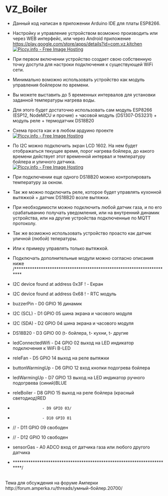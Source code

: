 # VZ_Boiler
- Данный код написан в приложении Arduino IDE для платы ESP8266.
- Настройку и управление устройством возможно производить или через WEB интерфейс, 
или через Android приложение https://play.google.com/store/apps/details?id=com.vz.kitchen <br>
<a href="http://piccy.info/view3/13809095/f7de006dc4a2d7c487163fe733e9335e/" target="_blank"><img src="http://i.piccy.info/i9/920d0cc813e03d4aca4731a4f0fe4f1d/1589703803/17022/1367845/screenBig_500.jpg" alt="Piccy.info - Free Image Hosting" border="0" /></a><a href="http://i.piccy.info/a3c/2020-05-17-08-23/i9-13809095/500x201-r" target="_blank"><img src="http://i.piccy.info/a3/2020-05-17-08-23/i9-13809095/500x201-r/i.gif" alt="" border="0" /></a> 

- При первом включении устройство создает свою собственную точку доступа для настроки подключения к существующей WiFi сети.
- Минимально воможно использовать устройство как модуль управления бойлером по времени.
- Вы можете выставить до 5 временных интервалов для установки заданной температуры нагрева воды.
- Для этого будет достаточно использовать сам модуль ESP8266 (ESP12, NodeMCU  и прочие) + часовой модуль (DS1307-DS3231) + модуль реле + термодатчик DS18B20
- Схема проста как и в любом ардуино проекте<br>
<a href="http://piccy.info/view3/13776070/e8a9d4927672ad9b3846bf3b5eb640e4/" target="_blank"><img src="http://i.piccy.info/i9/e68cec836123d75b2eb9152bd024939a/1587929547/210292/1367845/boiler_shemat.png" alt="Piccy.info - Free Image Hosting" border="0" /></a><a href="http://i.piccy.info/a3c/2020-04-26-19-32/i9-13776070/500x600-r" target="_blank"><img src="http://i.piccy.info/a3/2020-04-26-19-32/i9-13776070/500x600-r/i.gif" alt="" border="0" /></a>

- По I2C можно подключить экран LCD 1602. На нем будет отображаться текущее время, порог нагрева бойлера, до какого времени действует этот временной интервал и температуру бойлера и уличного датчика.<br>
<a href="http://piccy.info/view3/13784767/426d782e2200d2cc2a7ffd4b26e7b2c1/" target="_blank"><img src="http://i.piccy.info/i9/77e643beb996a40d312d6ce082045783/1588427728/19445/1367845/IMG_20200422_130232_500.jpg" alt="Piccy.info - Free Image Hosting" border="0" /></a><a href="http://i.piccy.info/a3c/2020-05-17-08-25/i9-13784767/472x354-r" target="_blank"><img src="http://i.piccy.info/a3/2020-05-17-08-25/i9-13784767/472x354-r/i.gif" alt="" border="0" /></a>
- При подключении еще одного DS18B20 можно контролировать температуру за окном.
- Так же можно подключить реле, которое будет управлять кухонной вытяжкой + датчик DS18B20 возле вытяжки.
- При необходимости можно подключить любой датчик газа, и по его срабатыванию получать уведомления, или на внутренний динамик устройства, или на другие устройства подключенные по MQTT протоколу.

- Так же возможно использовать устройство проасто как датчик уличной (любой) тепературы.
- Или к примеру управлять только вытяжкой.

- Подключать дополнительные модули можно согласно описания ниже
/***********************************************************************
- I2C device found at address 0x3F  ! - Екран
- I2C device found at address 0x68  ! - RTC модуль
- buzzerPin        - D0 GPIO 16 динамик
- I2C (SCL)        - D1 GPIO 05 шина экрана и часового модуля
- I2C (SDA)        - D2 GPIO 04 шина экрана и часового модуля
- DS18B20          - D3 GPIO 00 (t- бойлера, t- кухни, t- другие
- ledConnectedWifi - D4 GPIO 02 выход на LED индикатор подключения к WiFi B-LED
- releFan          - D5 GPIO 14 выход на реле вытяжки
- buttonWarmingUp  - D6 GPIO 12 вход кнопки подогрева бойлера
- ledWarmingUp     - D7 GPIO 13 выход на LED индикатор ручного подогрвева (синий)BLUE
- releBoiler       - D8 GPIO 15 выход на реле бойлера          (красный светодиод)RED
-                  - D9 GPIO 03/
-                  - D10 GPIO 01
- //               - D11 GPIO 09 свободен
- //               - D12 GPIO 10 свободен
- sensorGas        - A0 ADCO    вход от датчика газа или любого другого датчика
- ************************************************************************/
<br>
Тема для обсуждения на форуме Амперки http://forum.amperka.ru/threads/умный-бойлер.20700/
